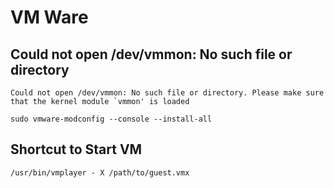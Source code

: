# VM Ware

## Could not open /dev/vmmon: No such file or directory ##

	Could not open /dev/vmmon: No such file or directory. Please make sure that the kernel module `vmmon' is loaded

	sudo vmware-modconfig --console --install-all

## Shortcut to Start VM

	/usr/bin/vmplayer - X /path/to/guest.vmx